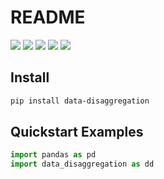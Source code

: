 # README

[![](https://img.shields.io/github/license/wingechr/data-disaggregation)](./LICENSE)
[![](https://img.shields.io/pypi/pyversions/data-disaggregation)](https://github.com/wingechr/data-disaggregation)
[![](https://img.shields.io/pypi/v/data-disaggregation)](https://pypi.org/project/data-disaggregation/)
[![](https://img.shields.io/github/actions/workflow/status/wingechr/data-disaggregation/test.yml?label=tests)](https://github.com/wingechr/data-disaggregation/actions/workflows/test.yml)
[![](https://img.shields.io/github/actions/workflow/status/wingechr/data-disaggregation/publish.yml?label=docs)](https://wingechr.github.io/data-disaggregation/)

## Install

```bash
pip install data-disaggregation
```

## Quickstart Examples

```python
import pandas as pd
import data_disaggregation as dd

```
